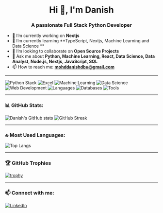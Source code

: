 <h1 align="center">Hi 👋, I'm Danish</h1>
<h3 align="center">A passionate Full Stack Python Developer </h3>

- 🔭 I’m currently working on **Nextjs**
- 🌱 I’m currently learning **TypeScript, Nextjs, Machine Learning and Data Science **
- 👯 I’m looking to collaborate on **Open Source Projects**
- 💬 Ask me about **Python, Machine Learning, React, Data Science, Data Analyst, Node.js, Nextjs, JavaScript, SQL**
- 📫 How to reach me: **mohddanishdbu@gmail.com**

---

<p align="left">
  <!-- Python & Data Science -->
  <img src="https://skillicons.dev/icons?i=python,pandas,numpy,matplotlib,seaborn" alt="Python Stack" />
  <img src="https://skillicons.dev/icons?i=excel" alt="Excel" />
  <img src="https://skillicons.dev/icons?i=ml" alt="Machine Learning" />
  <img src="https://skillicons.dev/icons?i=datascience" alt="Data Science" />

  <!-- Web Development -->
  <img src="https://skillicons.dev/icons?i=html,css,js,bootstrap,tailwind,react,nextjs,django,beautifulsoup" alt="Web Development" />

  <!-- Programming Languages -->
  <img src="https://skillicons.dev/icons?i=cpp,java,javascript" alt="Languages" />

  <!-- Databases -->
  <img src="https://skillicons.dev/icons?i=sqlite,mysql,postgres" alt="Databases" />
  <!-- Tools -->
  <img src="https://skillicons.dev/icons?i=git,github,vscode" alt="Tools" />
</p>


---

### 📊 GitHub Stats:

<p align="left">
  <img src="https://github-readme-stats.vercel.app/api?username=Danishdbu&show_icons=true&theme=github_dark" alt="Danish's GitHub stats" />
  <img src="https://github-readme-streak-stats.herokuapp.com/?user=Danishdbu&theme=github-dark" alt="GitHub Streak" />
</p>

---

### 🔝 Most Used Languages:

![Top Langs](https://github-readme-stats.vercel.app/api/top-langs/?username=Danishdbu&layout=compact&theme=github_dark)

---

### 🏆 GitHub Trophies

[![trophy](https://github-profile-trophy.vercel.app/?username=Danishdbu&theme=darkhub)](https://github.com/Danishdbu)

---

### 📫 Connect with me:

[![LinkedIn](https://img.shields.io/badge/LinkedIn-blue?logo=linkedin&style=for-the-badge)](https://www.linkedin.com/in/your-link)
